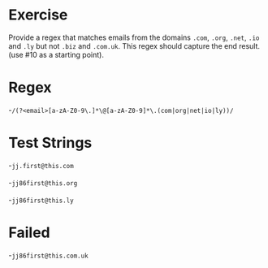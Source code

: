 # Exercise
Provide a regex that matches emails from the domains `.com`, `.org`, `.net`, `.io` and `.ly` but not `.biz` and `.com.uk`. This regex should capture the end result. (use #10 as a starting point).

# Regex
-`/(?<email>[a-zA-Z0-9\.]*\@[a-zA-Z0-9]*\.(com|org|net|io|ly))/`

# Test Strings
-`jj.first@this.com`<br />   
-`jj86first@this.org`<br />   
-`jj86first@this.ly`

# Failed
-`jj86first@this.com.uk`
